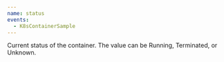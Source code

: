 ```yaml
---
name: status
events:
  - K8sContainerSample
---
```


Current status of the container. The value can be Running, Terminated, or Unknown.